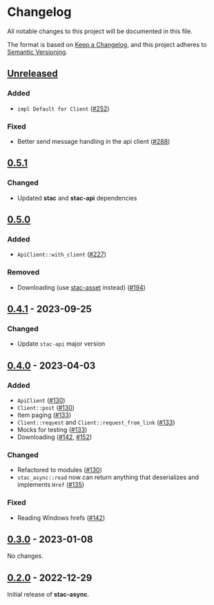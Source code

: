 # Changelog

All notable changes to this project will be documented in this file.

The format is based on [Keep a Changelog](https://keepachangelog.com/en/1.0.0/), and this project adheres to [Semantic Versioning](https://semver.org/spec/v2.0.0.html).

## [Unreleased]

### Added

- `impl Default for Client` ([#252](https://github.com/stac-utils/stac-rs/pull/252))

### Fixed

- Better send message handling in the api client ([#288](https://github.com/stac-utils/stac-rs/pull/288))

## [0.5.1]

### Changed

- Updated **stac** and **stac-api** dependencies

## [0.5.0]

### Added

- `ApiClient::with_client` ([#227](https://github.com/stac-utils/stac-rs/pull/227))

### Removed

- Downloading (use [stac-asset](https://github.com/stac-utils/stac-asset) instead) ([#194](https://github.com/stac-utils/stac-rs/pull/194))

## [0.4.1] - 2023-09-25

### Changed

- Update `stac-api` major version

## [0.4.0] - 2023-04-03

### Added

- `ApiClient` ([#130](https://github.com/stac-utils/stac-rs/pull/130))
- `Client::post` ([#130](https://github.com/stac-utils/stac-rs/pull/130))
- Item paging ([#133](https://github.com/stac-utils/stac-rs/pull/133))
- `Client::request` and `Client::request_from_link` ([#133](https://github.com/stac-utils/stac-rs/pull/133))
- Mocks for testing ([#133](https://github.com/stac-utils/stac-rs/pull/133))
- Downloading ([#142](https://github.com/stac-utils/stac-rs/pull/142), [#152](https://github.com/stac-utils/stac-rs/pull/152))

### Changed

- Refactored to modules ([#130](https://github.com/stac-utils/stac-rs/pull/130))
- `stac_async::read` now can return anything that deserializes and implements `Href` ([#135](https://github.com/stac-utils/stac-rs/pull/135))

### Fixed

- Reading Windows hrefs ([#142](https://github.com/stac-utils/stac-rs/pull/142))

## [0.3.0] - 2023-01-08

No changes.

## [0.2.0] - 2022-12-29

Initial release of **stac-async**.

[Unreleased]: https://github.com/stac-utils/stac-rs/compare/stac-async-v0.5.1...main
[0.5.1]: https://github.com/stac-utils/stac-rs/compare/stac-async-v0.5.0...stac-async-v0.5.1
[0.5.0]: https://github.com/stac-utils/stac-rs/compare/stac-async-v0.4.1...stac-async-v0.5.0
[0.4.1]: https://github.com/stac-utils/stac-rs/compare/stac-async-v0.4.0...stac-async-v0.4.1
[0.4.0]: https://github.com/stac-utils/stac-rs/compare/stac-async-v0.3.0...stac-async-v0.4.0
[0.3.0]: https://github.com/stac-utils/stac-rs/compare/stac-async-v0.2.0...stac-async-v0.3.0
[0.2.0]: https://github.com/stac-utils/stac-rs/releases/tag/stac-async-v0.2.0

<!-- markdownlint-disable-file MD024 -->
